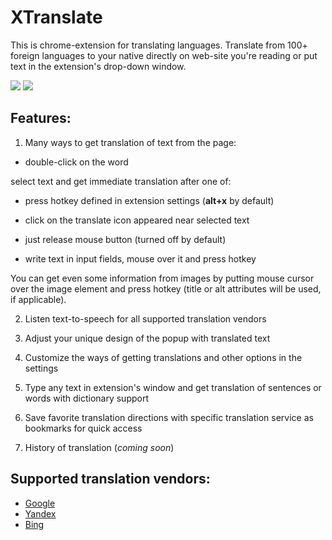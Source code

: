 XTranslate
==========
This is chrome-extension for translating languages.
Translate from 100+ foreign languages to your native directly on web-site you're reading or 
put text in the extension's drop-down window.

<img src="https://dl.dropboxusercontent.com/u/61405773/xtranslate/Untitled-1.jpg">
<img src="https://dl.dropboxusercontent.com/u/61405773/xtranslate/Untitled-4.jpg">

Features:
-----------
1) Many ways to get translation of text from the page:
- double-click on the word

select text and get immediate translation after one of:
- press hotkey defined in extension settings (**alt+x** by default)
- click on the translate icon appeared near selected text
- just release mouse button (turned off by default)

- write text in input fields, mouse over it and press hotkey

You can get even some information from images by putting mouse cursor over the image element and 
press hotkey (title or alt attributes will be used, if applicable).

2) Listen text-to-speech for all supported translation vendors

3) Adjust your unique design of the popup with translated text

4) Customize the ways of getting translations and other options in the settings

5) Type any text in extension's window and get translation of sentences or words with dictionary support

6) Save favorite translation directions with specific translation service as bookmarks for quick access

7) History of translation (*coming soon*)

Supported translation vendors:
-----------
* [Google](http://translate.google.com/)
* [Yandex](http://translate.yandex.com/)
* [Bing](http://bing.com/translator/)
